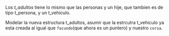 Los *t_adultos* tiene lo mismo que las personas y un hije, que tambien es de tipo t_persona, y un t_vehiculo.

Modelar la nueva estructura t_adultos, asumir que la estrcutra t_vehiculo ya esta creada al igual que `facundo`(que ahora es un puntero) y nuestro `corsa`.
